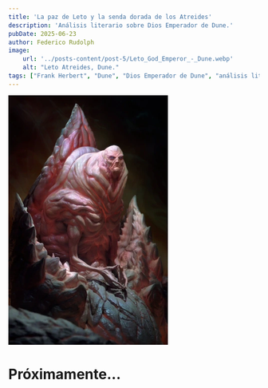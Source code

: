 ```yaml
---
title: 'La paz de Leto y la senda dorada de los Atreides'
description: 'Análisis literario sobre Dios Emperador de Dune.'
pubDate: 2025-06-23
author: Federico Rudolph
image:
    url: '../posts-content/post-5/Leto_God_Emperor_-_Dune.webp'
    alt: "Leto Atreides, Dune."
tags: ["Frank Herbert", "Dune", "Dios Emperador de Dune", "análisis literario", "ciencia ficción"]
---
```


![Leto Atreides, Dune](../posts-content/post-5/Leto_God_Emperor_-_Dune.webp)
# Próximamente...
